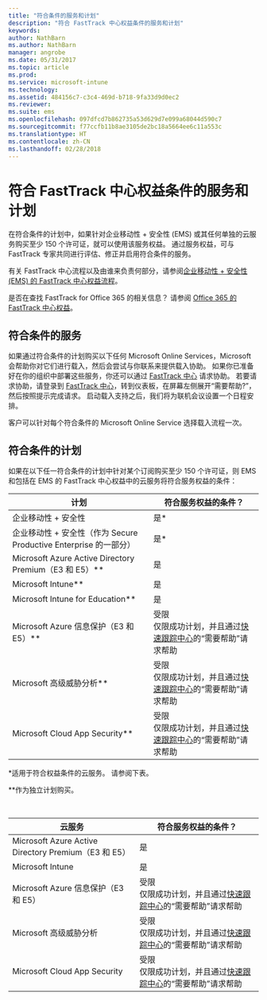 ```yaml
---
title: "符合条件的服务和计划"
description: "符合 FastTrack 中心权益条件的服务和计划"
keywords: 
author: NathBarn
ms.author: NathBarn
manager: angrobe
ms.date: 05/31/2017
ms.topic: article
ms.prod: 
ms.service: microsoft-intune
ms.technology: 
ms.assetid: 484156c7-c3c4-469d-b718-9fa33d9d0ec2
ms.reviewer: 
ms.suite: ems
ms.openlocfilehash: 097dfcd7b862735a53d629d7e099a68044d590c7
ms.sourcegitcommit: f77ccfb11b8ae3105de2bc18a5664ee6c11a553c
ms.translationtype: HT
ms.contentlocale: zh-CN
ms.lasthandoff: 02/28/2018
---
```

# <a name="fasttrack-center-benefit-eligible-services-and-plans"></a>符合 FastTrack 中心权益条件的服务和计划
在符合条件的计划中，如果针对企业移动性 + 安全性 (EMS) 或其任何单独的云服务购买至少 150 个许可证，就可以使用该服务权益。 通过服务权益，可与 FastTrack 专家共同进行评估、修正并启用符合条件的服务。

有关 FastTrack 中心流程以及由谁来负责何部分，请参阅[企业移动性 + 安全性 (EMS) 的 FastTrack 中心权益流程](fasttrack-center-benefit-process-for-enterprise-mobility-suite-ems.md)。

是否在查找 FastTrack for Office 365 的相关信息？ 请参阅 [Office 365 的 FastTrack 中心权益](https://technet.microsoft.com/library/office-365-onboarding-benefit.aspx)。

## <a name="eligible-services"></a>符合条件的服务
如果通过符合条件的计划购买以下任何 Microsoft Online Services，Microsoft 会帮助你对它们进行载入，然后会尝试与你联系来提供载入协助。 如果你已准备好在你的组织中部署这些服务，你还可以通过 [FastTrack 中心](http://fasttrack.microsoft.com/) 请求协助。 若要请求协助，请登录到 [FastTrack 中心](http://fasttrack.microsoft.com/)，转到仪表板，在屏幕左侧展开“需要帮助?”，然后按照提示完成请求。 启动载入支持之后，我们将为联机会议设置一个日程安排。

客户可以针对每个符合条件的 Microsoft Online Service 选择载入流程一次。

## <a name="eligible-plans"></a>符合条件的计划
如果在以下任一符合条件的计划中针对某个订阅购买至少 150 个许可证，则 EMS 和包括在 EMS 的 FastTrack 中心权益中的云服务将符合服务权益的条件：

|计划|符合服务权益的条件？|
|--------|-------------------------------------|
|企业移动性 + 安全性 |是*|
|企业移动性 + 安全性（作为 Secure Productive Enterprise 的一部分）|是*|
|Microsoft Azure Active Directory Premium（E3 和 E5）**|是|
|Microsoft Intune**|是|
|Microsoft Intune for Education** |是 |
|Microsoft Azure 信息保护（E3 和 E5）**|受限</br>仅限成功计划，并且通过[快速跟踪中心](https://fasttrack.microsoft.com/)的“需要帮助”请求帮助|
|Microsoft 高级威胁分析**|受限</br>仅限成功计划，并且通过[快速跟踪中心](https://fasttrack.microsoft.com/)的“需要帮助”请求帮助|
|Microsoft Cloud App Security**|受限</br>仅限成功计划，并且通过[快速跟踪中心](https://fasttrack.microsoft.com/)的“需要帮助”请求帮助|

&ast;适用于符合权益条件的云服务。 请参阅下表。

**作为独立计划购买。

&nbsp;

|云服务|符合服务权益的条件？|
|--------|-------------------------------------|
|Microsoft Azure Active Directory Premium（E3 和 E5）|是|
|Microsoft Intune|是|
|Microsoft Azure 信息保护（E3 和 E5）|受限</br>仅限成功计划，并且通过[快速跟踪中心](https://fasttrack.microsoft.com/)的“需要帮助”请求帮助|
|Microsoft 高级威胁分析|受限</br>仅限成功计划，并且通过[快速跟踪中心](https://fasttrack.microsoft.com/)的“需要帮助”请求帮助|
|Microsoft Cloud App Security|受限</br>仅限成功计划，并且通过[快速跟踪中心](https://fasttrack.microsoft.com/)的“需要帮助”请求帮助|
